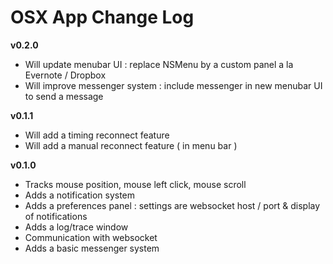 OSX App Change Log
==================

__v0.2.0__
  - Will update menubar UI : replace NSMenu by a custom panel a la Evernote / Dropbox
  - Will improve messenger system : include messenger in new menubar UI to send a message

__v0.1.1__
  - Will add a timing reconnect feature
  - Will add a manual reconnect feature ( in menu bar )

__v0.1.0__
  - Tracks mouse position, mouse left click, mouse scroll
  - Adds a notification system
  - Adds a preferences panel : settings are websocket host / port & display of notifications
  - Adds a log/trace window
  - Communication with websocket
  - Adds a basic messenger system
